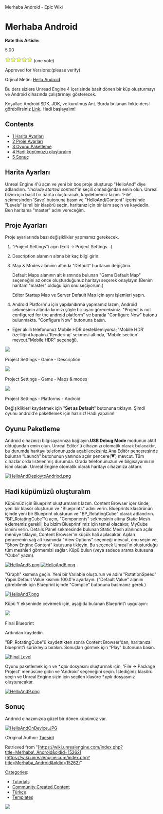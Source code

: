 Merhaba Android - Epic Wiki                    

Merhaba Android
===============

**Rate this Article:**

5.00

![](/extensions/VoteNY/images/star_on.gif)![](/extensions/VoteNY/images/star_on.gif)![](/extensions/VoteNY/images/star_on.gif)![](/extensions/VoteNY/images/star_on.gif)![](/extensions/VoteNY/images/star_on.gif) (one vote)

Approved for Versions:(please verify)

Orjinal Metin: [Hello Android](/Hello_Android "Hello Android")

Bu ders sizlere Unread Engine 4 içerisinde basit dönen bir küp oluşturmayı ve Android cihazında çalıştırmayı gösterecek.

Koşullar: Android SDK, JDK, ve kurulmuş Ant. Burda bulunan linkte dersi görebilirsiniz [Link](https://docs.unrealengine.com/latest/INT/Platforms/Android/GettingStarted/). Hadi başlayalım!

Contents
--------

*   [1 Harita Ayarları](#Harita_Ayarlar.C4.B1)
*   [2 Proje Ayarları](#Proje_Ayarlar.C4.B1)
*   [3 Oyunu Paketleme](#Oyunu_Paketleme)
*   [4 Hadi küpümüzü oluşturalım](#Hadi_k.C3.BCp.C3.BCm.C3.BCz.C3.BC_olu.C5.9Ftural.C4.B1m)
*   [5 Sonuç](#Sonu.C3.A7)

Harita Ayarları
---------------

Unreal Engine 4'ü açın ve yeni bir boş proje oluşturup "HelloAnd" diye adlandırın. "_Include started content_"in seçili olmadığından emin olun. Unreal bizim için basit bir harita oluşturacak, kaydetmemiz lazım. 'File' sekmesinden 'Save' butonuna basın ve "HelloAnd/Content" içerisinde "Levels" isimli bir klasörü seçin, haritanız için bir isim seçin ve kaydedin. Ben haritama "master" adını vereceğim.

  

Proje Ayarları
--------------

Proje ayarlarında bazı değişiklikler yapmamız gerekecek.

1.  "Project Settings"i açın (Edit -> Project Settings…)
2.  Description alanının altına bir kaç bilgi girin.
3.  Map & Modes alanının altında "Default" haritasını değiştirin.
    
    Default Maps alanının alt kısmında bulunan "Game Default Map" seçeneğini az önce oluşturduğunuz haritayı seçerek onaylayın.(Benim haritam "master" olduğu için onu seçiyorum.)
    
    Editor Startup Map ve Server Default Map için aynı işlemleri yapın.
    
4.  Android Platform'u için yapılandırma yapmamız lazım, Android sekmesinin altında kırmızı şöyle bir uyarı göreceksiniz. "Project is not configured for the android platform" ve burada "Configure Now" butonu bulunmakta. "Configure Now" butonuna basın.

*   Eğer akıllı telefonunuz Mobile HDR desteklemiyorsa; 'Mobile HDR' özelliğini kapatın.('Rendering' sekmesi altında, 'Mobile section' mevcut."Mobile HDR" seçeneği).

  

[![](https://d26ilriwvtzlb.cloudfront.net/2/2c/HelloAnd1.png)](/File:HelloAnd1.png)

Project Settings - Game - Description

[![](https://d26ilriwvtzlb.cloudfront.net/3/35/HelloAnd2.png)](/File:HelloAnd2.png)

Project Settings - Game - Maps & modes

[![](https://d26ilriwvtzlb.cloudfront.net/5/5f/HelloAnd3.png)](/File:HelloAnd3.png)

Project Settings - Platforms - Android

Değişiklikleri kaydetmek için "**Set as Default**" butonuna tıklayın. Şimdi oyunu android'e paketlemek için hazırız! Hadi yapalım!

Oyunu Paketleme
---------------

Android cihazınızı bilgisayarınıza bağlayın.**USB Debug Mode** modunun aktif olduğundan emin olun. Unreal Editor'ü cihazınızı otomatik olarak bulacaktır, bu durumda haritayı telefonunuzda açabileceksiniz.Ana Editör penceresinde bulunan “Launch" butonunun yanında açılır pencere(▼) mevcut. Tüm cihazlar orda listelenmiş durumda. Orada telefonunuzun ve bilgisayarınızın ismi olacak. Unreal Engine otomatik olarak haritayı cihazınıza aktarır.

  

[![HelloAndDeploytoAndriod.png](https://d3ar1piqh1oeli.cloudfront.net/7/77/HelloAndDeploytoAndriod.png/500px-HelloAndDeploytoAndriod.png)](/File:HelloAndDeploytoAndriod.png)

  

Hadi küpümüzü oluşturalım
-------------------------

Küpümüz için Blueprint oluşturmamız lazım. Content Browser içerisinde, yeni bir klasör oluşturun ve "Blueprints" adını verin. Blueprints klasörünün içinde yeni bir Blueprint oluşturun ve "BP\_RotatingCube" olarak adlandırın. "BP\_RotatingCube"'ü açın, "Components" sekmesinin altına Static Mesh eklememiz gerekli; bu bizim Blueprint'imiz için temel olacaktır, MyCube ismini verin. Details Panel sekmesinde bulunan Static Mesh alanında açılır menüye tıklayın, Content Browser'ın küçük hali açılacaktır. Açılan pencerenin sağ alt kısmında "View Options" seçeneği mevcut, onu seçin ve, "Show Engine Content" kutusuna tikleyin. Bu seçenek Unreal'ın oluşturduğu tüm meshleri görmemizi sağlar. Küpü bulun (veya sadece arama kutusuna "Cube" yazın).

  
[![HelloAnd5.png](https://d3ar1piqh1oeli.cloudfront.net/8/81/HelloAnd5.png/250px-HelloAnd5.png)](/File:HelloAnd5.png) [![HelloAnd6.png](https://d3ar1piqh1oeli.cloudfront.net/d/d1/HelloAnd6.png/250px-HelloAnd6.png)](/File:HelloAnd6.png)

  
"Graph" kısmına geçin. Yeni bir Variable oluşturun ve adını "RotationSpeed" Yapın.Default Value kısmını 100.0'e ayarlayın. ("Default Value" alanını görebilmek için Blueprint içinde "Compile" butonuna basmanız gerek.)

[![HelloAnd7.png](https://d3ar1piqh1oeli.cloudfront.net/9/99/HelloAnd7.png/250px-HelloAnd7.png)](/File:HelloAnd7.png)

  
Küpü Y ekseninde çevirmek için, aşağıda bulunan Blueprint'i uygulayın:

[![](https://d26ilriwvtzlb.cloudfront.net/1/17/HelloAnd8.png)](/File:HelloAnd8.png)

Final Blueprint

  

Ardından kaydedin.

"BP\_RotatingCube"ü kaydettikten sonra Content Browser'dan, haritanıza blueprint'i sürükleyip bırakın. Sonuçları görmek için "Play" butonuna basın.

[![Final Level](https://d3ar1piqh1oeli.cloudfront.net/3/3a/HelloAndFinal.png/750px-HelloAndFinal.png)](/File:HelloAndFinal.png "Final Level")

  
Oyunu paketlemek için ve _\*.apk_ dosyasını oluşturmak için, 'File -> Package Project' menüsüne gidin ve 'Android' seçeneğini seçin. İstediğiniz klasörü seçin ve Unreal Engine sizin için seçilen klasöre _\*.apk_ dosyasınız oluşturacaktır.

[![HelloAnd9.png](https://d3ar1piqh1oeli.cloudfront.net/a/a8/HelloAnd9.png/250px-HelloAnd9.png)](/File:HelloAnd9.png)

Sonuç
-----

Android cihazımızda güzel bir dönen küpümüz var.

  

[![HelloAndOnDevice.JPG](https://d26ilriwvtzlb.cloudfront.net/6/6d/HelloAndOnDevice.JPG)](/File:HelloAndOnDevice.JPG)

(Original Author: [Taesiri](/index.php?title=User:Taesiri&action=edit&redlink=1 "User:Taesiri (page does not exist)"))

Retrieved from "[https://wiki.unrealengine.com/index.php?title=Merhaba\_Android&oldid=15262](https://wiki.unrealengine.com/index.php?title=Merhaba_Android&oldid=15262)"

[Categories](/Special:Categories "Special:Categories"):

*   [Tutorials](/Category:Tutorials "Category:Tutorials")
*   [Community Created Content](/Category:Community_Created_Content "Category:Community Created Content")
*   [Türkçe](/index.php?title=Category:T%C3%BCrk%C3%A7e&action=edit&redlink=1 "Category:Türkçe (page does not exist)")
*   [Templates](/Category:Templates "Category:Templates")

  ![](https://tracking.unrealengine.com/track.png)